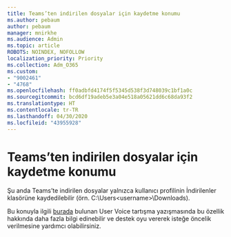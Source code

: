 ```yaml
---
title: Teams’ten indirilen dosyalar için kaydetme konumu
ms.author: pebaum
author: pebaum
manager: mnirkhe
ms.audience: Admin
ms.topic: article
ROBOTS: NOINDEX, NOFOLLOW
localization_priority: Priority
ms.collection: Adm_O365
ms.custom:
- "9002461"
- "4768"
ms.openlocfilehash: ff0adbfd4174f5f5345d538f3d748039c1bf1a0c
ms.sourcegitcommit: bcd6df19adeb5e3a04e518a05621dd6c68da93f2
ms.translationtype: HT
ms.contentlocale: tr-TR
ms.lasthandoff: 04/30/2020
ms.locfileid: "43955928"
---
```

# <a name="save-location-for-files-downloaded-from-teams"></a>Teams’ten indirilen dosyalar için kaydetme konumu

Şu anda Teams’te indirilen dosyalar yalnızca kullanıcı profilinin İndirilenler klasörüne kaydedilebilir (örn. C:\Users\<username>\Downloads).

Bu konuyla ilgili [burada](https://microsoftteams.uservoice.com/forums/555103-public/suggestions/18693262-have-the-download-function-of-files-allow-you-to-s) bulunan User Voice tartışma yazışmasında bu özellik hakkında daha fazla bilgi edinebilir ve destek oyu vererek isteğe öncelik verilmesine yardımcı olabilirsiniz. 
